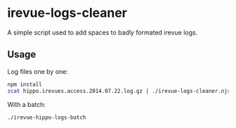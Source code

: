 # irevue-logs-cleaner

A simple script used to add spaces to badly formated irevue logs.

## Usage

Log files one by one:

```bash
npm install
zcat hippo.irevues.access.2014.07.22.log.gz | ./irevue-logs-cleaner.njs | gzip -9 > hippo.irevues.access.2014.07.22.log.ok.gz 
```

With a batch:
```bash
./irevue-hippo-logs-batch
```
